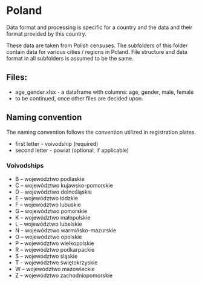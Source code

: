 # Poland

Data format and processing is specific for a country and the data and their format provided by this country. 

These data are taken from Polish censuses. The subfolders of this folder contain data for various cities / regions in Poland. File structure and data format in all subfolders is assumed to be the same.

## Files:
* age_gender.xlsx - a dataframe with columns: age, gender, male, female
* to be continued, once other files are decided upon.

## Naming convention

The naming convention follows the convention utilized in registration plates. 
* first letter - voivodship (required)
* second letter - powiat (optional, if applicable)

### Voivodships
* B – województwo podlaskie
* C – województwo kujawsko-pomorskie
* D – województwo dolnośląskie
* E – województwo łódzkie
* F – województwo lubuskie
* G – województwo pomorskie
* K – województwo małopolskie
* L – województwo lubelskie
* N – województwo warmińsko-mazurskie
* O – województwo opolskie
* P – województwo wielkopolskie
* R – województwo podkarpackie
* S – województwo śląskie
* T – województwo świętokrzyskie
* W – województwo mazowieckie
* Z – województwo zachodniopomorskie

 
